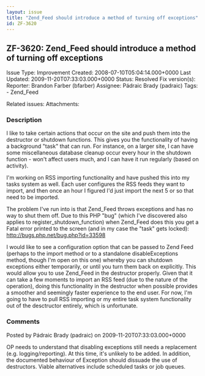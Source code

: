 ```yaml
---
layout: issue
title: "Zend_Feed should introduce a method of turning off exceptions"
id: ZF-3620
---
```


ZF-3620: Zend\_Feed should introduce a method of turning off exceptions
-----------------------------------------------------------------------

 Issue Type: Improvement Created: 2008-07-10T05:04:14.000+0000 Last Updated: 2009-11-20T07:33:03.000+0000 Status: Resolved Fix version(s): 
 Reporter:  Brandon Farber (bfarber)  Assignee:  Pádraic Brady (padraic)  Tags: - Zend\_Feed
 
 Related issues: 
 Attachments: 
### Description

I like to take certain actions that occur on the site and push them into the destructor or shutdown functions. This gives you the functionality of having a background "task" that can run. For instance, on a larger site, I can have some miscellaneous database cleanup occur every hour in the shutdown function - won't affect users much, and I can have it run regularly (based on activity).

I'm working on RSS importing functionality and have pushed this into my tasks system as well. Each user configures the RSS feeds they want to import, and then once an hour I figured I'd just import the next 5 or so that need to be imported.

The problem I've run into is that Zend\_Feed throws exceptions and has no way to shut them off. Due to this PHP "bug" (which I've discovered also applies to register\_shutdown\_function) when Zend\_Feed does this you get a Fatal error printed to the screen (and in my case the "task" gets locked): <http://bugs.php.net/bug.php?id=33598>

I would like to see a configuration option that can be passed to Zend Feed (perhaps to the import method or to a standalone disableExceptions method, though I'm open on this one) whereby you can shutdown exceptions either temporarily, or until you turn them back on explicitly. This would allow you to use Zend\_Feed in the destructor properly. Given that it can take a few moments to import an RSS feed (due to the nature of the operation), doing this functionality in the destructor when possible provides a smoother and seemingly faster experience to the end user. For now, I'm going to have to pull RSS importing or my entire task system functionality out of the desctructor entirely, which is unfortunate.

 

 

### Comments

Posted by Pádraic Brady (padraic) on 2009-11-20T07:33:03.000+0000

OP needs to understand that disabling exceptions still needs a replacement (e.g. logging/reporting). At this time, it's unlikely to be added. In addition, the documented behaviour of Exception should dissuade the use of destructors. Viable alternatives include scheduled tasks or job queues.

 

 